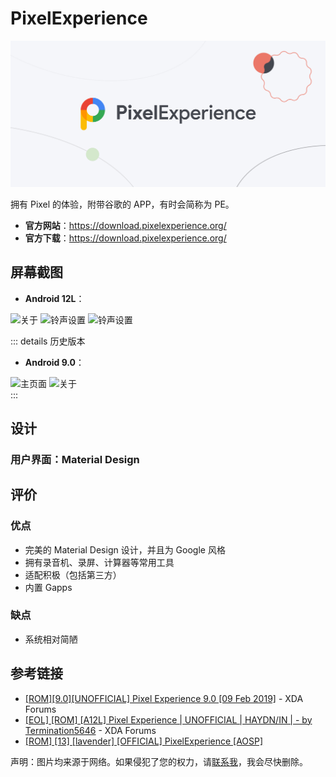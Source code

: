 # PixelExperience

<img class="cover-img" src="./images/logo/pe_cover.webp" alt="LOGO"/>

拥有 Pixel 的体验，附带谷歌的 APP，有时会简称为 PE。

* **官方网站**：<https://download.pixelexperience.org/>
* **官方下载**：<https://download.pixelexperience.org/>

## 屏幕截图

* **Android 12L**：

<div class="screenshotList">
<img src="https://forum.xda-developers.com/attachments/screenshot_20220324-202403_settings-png.5569961/" alt="关于" title="关于"/>
<img src="https://forum.xda-developers.com/attachments/screenshot_20220324-202448_settings-png.5569955/" alt="铃声设置" title="铃声设置"/>
<img src="https://forum.xda-developers.com/attachments/screenshot_20220324-202445_settings-png.5569957/" alt="铃声设置" title="铃声设置"/>
</div>

::: details 历史版本

* **Android 9.0**：

<div class="screenshotList">
<img src="https://forum.xda-developers.com/attachments/screenshot_20181208-052947-jpg.4660871/" alt="主页面" title="主页面"/>
<img src="https://forum.xda-developers.com/attachments/screenshot_20181208-050904-png.4660872/" alt="关于" title="关于"/>
</div>
:::

## 设计

### 用户界面：Material Design

<!--@include: ./design/material_fragment.md -->

## 评价

<Score :scoreList="scoreList" />

### 优点

* 完美的 Material Design 设计，并且为 Google 风格
* 拥有录音机、录屏、计算器等常用工具
* 适配积极（包括第三方）
* 内置 Gapps

### 缺点

* 系统相对简陋

## 参考链接

* [\[ROM\]\[9.0\]\[UNOFFICIAL\] Pixel Experience 9.0 \[09 Feb 2019\]](https://forum.xda-developers.com/t/rom-9-0-unofficial-pixel-experience-9-0-09-feb-2019.3876747/) - XDA Forums
* [\[EOL\] \[ROM\] \[A12L\] Pixel Experience | UNOFFICIAL | HAYDN/IN | - by Termination5646](https://forum.xda-developers.com/t/eol-rom-a12l-pixel-experience-unofficial-haydn-in-by-termination5646.4421237/) - XDA Forums
* [\[ROM\] \[13\] \[lavender\] \[OFFICIAL\] PixelExperience \[AOSP\]](https://forum.xda-developers.com/t/rom-13-lavender-official-pixelexperience-aosp.4470689/)

声明：图片均来源于网络。如果侵犯了您的权力，请[联系我](mailto:jesse205@qq.com)，我会尽快删除。

<script setup>

// 在这里添加数据即可打分
const scoreList = [
    {
        name: "Jesse205",
        score: 4.5
    },
]

</script>
